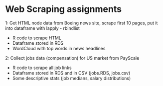 # Web Scraping assignments

1: Get HTML node data from Boeing news site, scrape first 10 pages, put it into dataframe with lapply - rbindlist

- R code to scrape HTML
- Dataframe stored in RDS
- WordCloud with top words in news headlines
	
2: Collect jobs data (compensation) for US market from PayScale

- R code to scrape all job links
- Dataframe stored in RDS and in CSV (jobs.RDS, jobs.csv)
- Some descriptive stats (job medians, salary distributions)